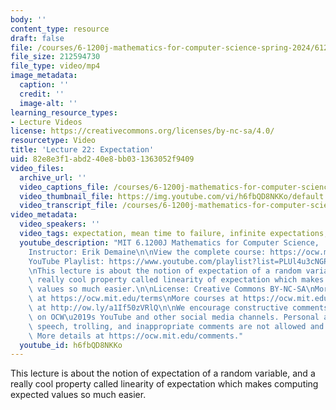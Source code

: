 ```yaml
---
body: ''
content_type: resource
draft: false
file: /courses/6-1200j-mathematics-for-computer-science-spring-2024/61200-sp24-lecture22-2024may07_360p_16_9.mp4
file_size: 212594730
file_type: video/mp4
image_metadata:
  caption: ''
  credit: ''
  image-alt: ''
learning_resource_types:
- Lecture Videos
license: https://creativecommons.org/licenses/by-nc-sa/4.0/
resourcetype: Video
title: 'Lecture 22: Expectation'
uid: 82e8e3f1-abd2-40e8-bb03-1363052f9409
video_files:
  archive_url: ''
  video_captions_file: /courses/6-1200j-mathematics-for-computer-science-spring-2024/1x1enjuxZGCfo3YrNiBUxRRrdAq_EY55Y_transcript.webvtt
  video_thumbnail_file: https://img.youtube.com/vi/h6fbQD8NKKo/default.jpg
  video_transcript_file: /courses/6-1200j-mathematics-for-computer-science-spring-2024/1x1enjuxZGCfo3YrNiBUxRRrdAq_EY55Y_transcript.pdf
video_metadata:
  video_speakers: ''
  video_tags: expectation, mean time to failure, infinite expectations, random variables
  youtube_description: "MIT 6.1200J Mathematics for Computer Science,  Spring 2024\n\
    Instructor: Erik Demaine\n\nView the complete course: https://ocw.mit.edu/courses/6-1200j-mathematics-for-computer-science-spring-2024/\n\
    YouTube Playlist: https://www.youtube.com/playlist?list=PLUl4u3cNGP61VNvICqk2HXJTonnKgAc9d\n\
    \nThis lecture is about the notion of expectation of a random variable, and a\
    \ really cool property called linearity of expectation which makes computing expected\
    \ values so much easier.\n\nLicense: Creative Commons BY-NC-SA\nMore information\
    \ at https://ocw.mit.edu/terms\nMore courses at https://ocw.mit.edu\nSupport OCW\
    \ at http://ow.ly/a1If50zVRlQ\n\nWe encourage constructive comments and discussion\
    \ on OCW\u2019s YouTube and other social media channels. Personal attacks, hate\
    \ speech, trolling, and inappropriate comments are not allowed and may be removed.\
    \ More details at https://ocw.mit.edu/comments."
  youtube_id: h6fbQD8NKKo
---
```

This lecture is about the notion of expectation of a random variable, and a really cool property called linearity of expectation which makes computing expected values so much easier.